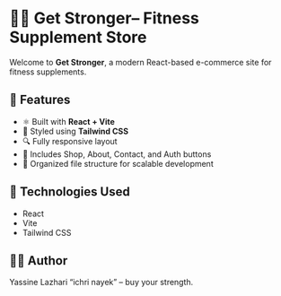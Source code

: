 # 🏋️‍♂️ Get Stronger– Fitness Supplement Store

Welcome to **Get Stronger**, a modern React-based e-commerce site for fitness supplements.

## 🚀 Features

- ⚛️ Built with **React + Vite**
- 🎨 Styled using **Tailwind CSS**
- 🔍 Fully responsive layout
- 🛒 Includes Shop, About, Contact, and Auth buttons
- 📁 Organized file structure for scalable development


## 🧠 Technologies Used

- React
- Vite
- Tailwind CSS


## 👨‍💻 Author
Yassine Lazhari
“ichri nayek” – buy your strength.